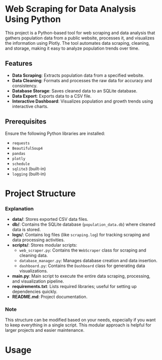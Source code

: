 # Web Scraping for Data Analysis Using Python

This project is a Python-based tool for web scraping and data analysis that gathers population data from a public website, processes it, and visualizes the information using Plotly. The tool automates data scraping, cleaning, and storage, making it easy to analyze population trends over time.

## Features

- **Data Scraping**: Extracts population data from a specified website.
- **Data Cleaning**: Formats and processes the raw data for accuracy and consistency.
- **Database Storage**: Saves cleaned data to an SQLite database.
- **Data Export**: Exports data to a CSV file.
- **Interactive Dashboard**: Visualizes population and growth trends using interactive charts.

## Prerequisites
Ensure the following Python libraries are installed:

- `requests`
- `BeautifulSoup4`
- `pandas`
- `plotly`
- `schedule`
- `sqlite3` (built-in)
- `logging` (built-in)


# Project Structure

### Explanation

- **data/**: Stores exported CSV data files.
- **db/**: Contains the SQLite database (`population_data.db`) where cleaned data is stored.
- **logs/**: Contains log files (like `scraping.log`) for tracking scraping and data processing activities.
- **scripts/**: Stores modular scripts:
  - `web_scraper.py`: Contains the `WebScraper` class for scraping and cleaning data.
  - `database_manager.py`: Manages database creation and data insertion.
  - `dashboard.py`: Contains the `Dashboard` class for generating data visualizations.
- **main.py**: Main script to execute the entire data scraping, processing, and visualization pipeline.
- **requirements.txt**: Lists required libraries; useful for setting up dependencies quickly.
- **README.md**: Project documentation.

### Note

This structure can be modified based on your needs, especially if you want to keep everything in a single script. This modular approach is helpful for larger projects and easier maintenance.

# Usage
